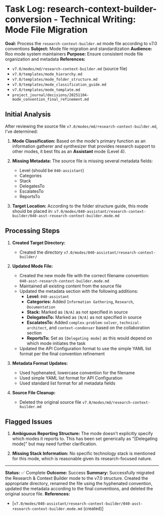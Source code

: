 # Task Log: research-context-builder-conversion - Technical Writing: Mode File Migration

**Goal:** Process the `research-context-builder.md` mode file according to v7.0 conventions
**Subject:** Mode file migration and standardization
**Audience:** Roo mode system maintainers
**Purpose:** Ensure consistent mode file organization and metadata
**References:** 
- `v7.0/modes/md/research-context-builder.md` (source file)
- `v7.0/templates/mode_hierarchy.md`
- `v7.0/templates/mode_folder_structure.md`
- `v7.0/templates/mode_classification_guide.md`
- `v7.0/templates/mode_template.md`
- `project_journal/decisions/20251104-mode_convention_final_refinement.md`

## Initial Analysis

After reviewing the source file `v7.0/modes/md/research-context-builder.md`, I've determined:

1. **Mode Classification:** Based on the mode's primary function as an information gatherer and synthesizer that provides research support to other modes, it best fits as an **Assistant** mode (Level 4).

2. **Missing Metadata:** The source file is missing several metadata fields:
   - Level (should be `040-assistant`)
   - Categories
   - Stack
   - DelegatesTo
   - EscalatesTo
   - ReportsTo

3. **Target Location:** According to the folder structure guide, this mode should be placed in:
   `v7.0/modes/040-assistant/research-context-builder/040-asst-research-context-builder.mode.md`

## Processing Steps

1. **Created Target Directory:**
   - Created the directory `v7.0/modes/040-assistant/research-context-builder/`

2. **Updated Mode File:**
   - Created the new mode file with the correct filename convention: `040-asst-research-context-builder.mode.md`
   - Maintained all existing content from the source file
   - Updated the metadata section with the following additions:
     - **Level:** `040-assistant`
     - **Categories:** Added `Information Gathering`, `Research`, `Documentation`
     - **Stack:** Marked as `[N/A]` as not specified in source
     - **DelegatesTo:** Marked as `[N/A]` as not specified in source
     - **EscalatesTo:** Added `complex-problem-solver`, `technical-architect`, and `context-condenser` based on the collaboration section
     - **ReportsTo:** Set as `[Delegating mode]` as this would depend on which mode initiates the task
   - Updated the API Configuration format to use the simple YAML list format per the final convention refinement

3. **Metadata Format Updates:**
   - Used hyphenated, lowercase convention for the filename
   - Used simple YAML list format for API Configuration
   - Used standard list format for all metadata fields

4. **Source File Cleanup:**
   - Deleted the original source file `v7.0/modes/md/research-context-builder.md`

## Flagged Issues

1. **Ambiguous Reporting Structure:** The mode doesn't explicitly specify which modes it reports to. This has been set generically as "[Delegating mode]" but may need further clarification.

2. **Missing Stack Information:** No specific technology stack is mentioned for this mode, which is reasonable given its research-focused nature.

---
**Status:** ✅ Complete
**Outcome:** Success
**Summary:** Successfully migrated the Research & Context Builder mode to the v7.0 structure. Created the appropriate directory, renamed the file using the hyphenated convention, updated the metadata according to the final conventions, and deleted the original source file.
**References:** 
- [`v7.0/modes/040-assistant/research-context-builder/040-asst-research-context-builder.mode.md` (created)]